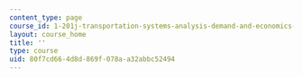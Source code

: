 ```yaml
---
content_type: page
course_id: 1-201j-transportation-systems-analysis-demand-and-economics-fall-2008
layout: course_home
title: ''
type: course
uid: 80f7cd66-4d8d-869f-078a-a32abbc52494
---
```

